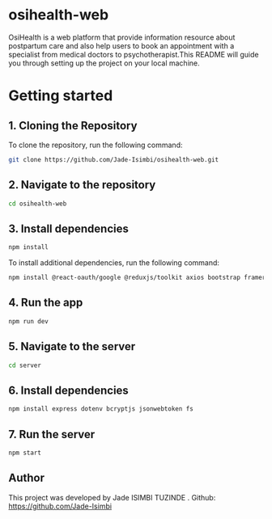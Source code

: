 # osihealth-web
OsiHealth is a web platform that provide information resource about postpartum care and also help users to book an appointment with a specialist from medical doctors to psychotherapist.This README will guide you through setting up the project on your local machine.
# Getting started

## 1. Cloning the Repository

To clone the repository, run the following command:

```bash
git clone https://github.com/Jade-Isimbi/osihealth-web.git

```
## 2. Navigate to the repository

```bash
cd osihealth-web

```
## 3. Install dependencies

```bash
npm install

```
To install additional dependencies, run the following command:

```bash
npm install @react-oauth/google @reduxjs/toolkit axios bootstrap framer-motion react react-dom react-hook-form react-redux react-router-dom


```
## 4. Run the app
```bash
npm run dev

```
## 5. Navigate to the server
```bash
cd server

```
## 6. Install dependencies
```bash
npm install express dotenv bcryptjs jsonwebtoken fs


```
## 7. Run the server
```bash
npm start


```

## Author

This project was developed by Jade ISIMBI TUZINDE . Github: https://github.com/Jade-Isimbi


